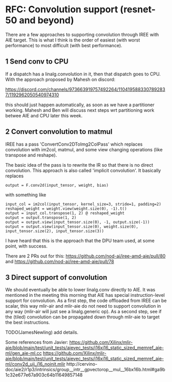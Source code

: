 # RFC: Convolution support (resnet-50 and beyond)

There are a few approaches to supporting convolution through IREE with AIE target. This is what I think is the order of easiest (with worst performance) to most difficult (with best performance).


## 1 Send conv to CPU

If a dispatch has a linalg.convolution in it, then that dispatch goes to CPU. With the approach proposed by Mahesh on discord:

https://discord.com/channels/973663919757492264/1104195883307892837/1192962050540974310

this should just happen automatically, as soon as we have a partitioner working. Mahesh and Ben will discuss next steps wrt partitioning work betwee AIE and CPU later this week.



## 2 Convert convolution to matmul

IREE has a pass 'ConvertConv2DToImg2ColPass' which replaces convolution with im2col, matmul, and some view changing operations (like transpose and  reshape).

The basic idea of the pass is to rewrite the IR so that there is no direct convolution. This approach is also called 'implicit convolution'. It basically replaces

```
output = F.conv2d(input_tensor, weight, bias)
```

with something like

```
input_col = im2col(input_tensor, kernel_size=3, stride=1, padding=2)
reshaped_weight = weight.view(weight.size(0), -1).t()
output = input_col.transpose(1, 2) @ reshaped_weight
output = output.transpose(1, 2)
output = output.view(input_tensor.size(0), -1, output.size(-1))
output = output.view(input_tensor.size(0), weight.size(0), input_tensor.size(2), input_tensor.size(3))
```

I have heard that this is the approach that the DPU team used, at some point, with success.

There are 2 PRs out for this: https://github.com/nod-ai/iree-amd-aie/pull/80 and https://github.com/nod-ai/iree-amd-aie/pull/78


## 3 Direct support of convolution

We should eventually be able to lower linalg.conv directly to AIE. It was mentioned in the meeting this morning that AIE has special instruction-level support for convolution. As a first step, the code offloaded from IREE can be scalar, this way mlir-air and mlir-aie do not need to support convolution in any way (mlir-air will just see a linalg.generic op). As a second step, see if the (tiled) convolution can be propagated down through mlir-aie to target the best instructions.

TODO(JamesNewling) add details.

Some references from Javier:
https://github.com/Xilinx/mlir-aie/blob/main/test/unit_tests/aievec_tests/i16xi16_static_sized_memref_aie-ml/gen_aie-ml.cc
https://github.com/Xilinx/mlir-aie/blob/main/test/unit_tests/aievec_tests/i16xi16_static_sized_memref_aie-ml/conv2d_uij_i16_noinit.mlir
http://cervino-doc/aie2/r1p3/intrinsics/group__intr__gpvectorop__mul__16bx16b.html#ga9b1c32e677e67a903c64b11649857148


